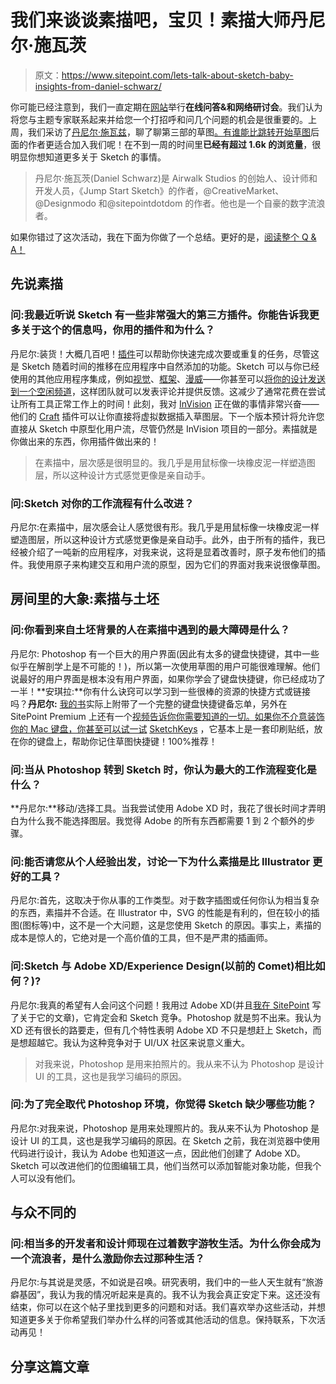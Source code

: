 # 我们来谈谈素描吧，宝贝！素描大师丹尼尔·施瓦茨

> 原文：<https://www.sitepoint.com/lets-talk-about-sketch-baby-insights-from-daniel-schwarz/>

你可能已经注意到，我们一直定期在[网站](https://www.sitepoint.com/)举行**在线问答&和网络研讨会**。我们认为将您与主题专家联系起来并给您一个打招呼和问几个问题的机会是很重要的。上周，我们采访了[丹尼尔·施瓦兹](https://twitter.com/mrdanielschwarz/)，聊了聊第三部的草图[。有谁能比](https://www.sketchapp.com/)[跳转开始草图](https://www.sitepoint.com/premium/books/jump-start-sketch)后面的作者更适合加入我们呢！在不到一周的时间里**已经有超过 1.6k 的浏览量**，很明显你想知道更多关于 Sketch 的事情。

> 丹尼尔·施瓦茨(Daniel Schwarz)是 Airwalk Studios 的创始人、设计师和开发人员，《Jump Start Sketch》的作者，@CreativeMarket、@Designmodo 和@sitepointdotdom 的作者。他也是一个自豪的数字流浪者。

如果你错过了这次活动，我在下面为你做了一个总结。更好的是，[阅读整个 Q & A！](https://www.sitepoint.com/community/t/live-q-a-daniel-schwarz-on-sketch-3-june-2nd-1pm-pst/225724)

## 先说素描

### 问:我最近听说 Sketch 有一些非常强大的第三方插件。你能告诉我更多关于这个的信息吗，你用的插件和为什么？

丹尼尔:装货！大概几百吧！[插件](http://www.sketchapp.com/extensions/plugins/)可以帮助你快速完成次要或重复的任务，尽管这是 Sketch 随着时间的推移在应用程序中自然添加的功能。Sketch 可以与你已经使用的其他应用程序集成，例如[视觉](https://www.invisionapp.com/)、[框架](http://framerjs.com/)、[漫威](https://marvelapp.com/prototype-with-sketch/)——你甚至可以[将你的设计发送到一个空闲频道](https://github.com/shahruz/Send-to-Slack)，这样团队就可以发表评论并提供反馈。这减少了通常花费在尝试让所有工具正常工作上的时间！此刻，我对 [InVision](https://www.invisionapp.com/) 正在做的事情非常兴奋——他们的 [Craft](https://www.invisionapp.com/craft) 插件可以让你直接将虚拟数据插入草图层。下一个版本预计将允许您直接从 Sketch 中原型化用户流，尽管仍然是 InVision 项目的一部分。素描就是你做出来的东西，你用插件做出来的！

> 在素描中，层次感是很明显的。我几乎是用鼠标像一块橡皮泥一样塑造图层，所以这种设计方式感觉更像是亲自动手。

### 问:Sketch 对你的工作流程有什么改进？

丹尼尔:在素描中，层次感会让人感觉很有形。我几乎是用鼠标像一块橡皮泥一样塑造图层，所以这种设计方式感觉更像是亲自动手。此外，由于所有的插件，我已经被介绍了一吨新的应用程序，对我来说，这将是显着改善时，原子发布他们的插件。我使用原子来构建交互和用户流的原型，因为它们的界面对我来说很像草图。

## 房间里的大象:素描与土坯

### 问:你看到来自土坯背景的人在素描中遇到的最大障碍是什么？

丹尼尔: Photoshop 有一个巨大的用户界面(因此有太多的键盘快捷键，其中一些似乎在解剖学上是不可能的！)，所以第一次使用草图的用户可能很难理解。他们说最好的用户界面是根本没有用户界面，如果你学会了键盘快捷键，你已经成功了一半！**安琪拉:**你有什么诀窍可以学习到一些很棒的资源的快捷方式或链接吗？**丹尼尔:** [我的书](https://www.sitepoint.com/premium/books/jump-start-sketch)实际上附带了一个完整的键盘快捷键备忘单，另外在 SitePoint Premium 上还有一个[视频告诉你你需要知道的一切。如果你不介意装饰你的 Mac 键盘，你甚至可以试一试](https://www.sitepoint.com/premium/screencasts/sketch-keyboard-shortcuts-you-should-know) [SketchKeys](http://sketchkeys.com/) ，它基本上是一套印刷贴纸，放在你的键盘上，帮助你记住草图快捷键！100%推荐！

### 问:当从 Photoshop 转到 Sketch 时，你认为最大的工作流程变化是什么？

**丹尼尔:**移动/选择工具。当我尝试使用 Adobe XD 时，我花了很长时间才弄明白为什么我不能选择图层。我觉得 Adobe 的所有东西都需要 1 到 2 个额外的步骤。

### 问:能否请您从个人经验出发，讨论一下为什么素描是比 Illustrator 更好的工具？

丹尼尔:首先，这取决于你从事的工作类型。对于数字插图或任何你认为相当复杂的东西，素描并不合适。在 Illustrator 中，SVG 的性能是有利的，但在较小的插图(图标等)中，这不是一个大问题，这是您使用 Sketch 的原因。事实上，素描的成本是惊人的，它绝对是一个高价值的工具，但不是严肃的插画师。

### 问:Sketch 与 Adobe XD/Experience Design(以前的 Comet)相比如何？)?

丹尼尔:我真的希望有人会问这个问题！我用过 Adobe XD(并且[我在 SitePoint](https://www.sitepoint.com/what-is-adobe-xd-or-project-comet-and-should-you-care/) 写了关于它的文章)，它肯定会和 Sketch 竞争。Photoshop 就是剪不出来。我认为 XD 还有很长的路要走，但有几个特性表明 Adobe XD 不只是想赶上 Sketch，而是想超越它。我认为这种竞争对于 UI/UX 社区来说意义重大。

> 对我来说，Photoshop 是用来拍照片的。我从来不认为 Photoshop 是设计 UI 的工具，这也是我学习编码的原因。

### 问:为了完全取代 Photoshop 环境，你觉得 Sketch 缺少哪些功能？

丹尼尔:对我来说，Photoshop 是用来处理照片的。我从来不认为 Photoshop 是设计 UI 的工具，这也是我学习编码的原因。在 Sketch 之前，我在浏览器中使用代码进行设计，我认为 Adobe 也知道这一点，因此他们创建了 Adobe XD。Sketch 可以改进他们的位图编辑工具，他们当然可以添加智能对象功能，但我个人可以没有他们。

## 与众不同的

### 问:相当多的开发者和设计师现在过着数字游牧生活。为什么你会成为一个流浪者，是什么激励你去过那种生活？

丹尼尔:与其说是灵感，不如说是召唤。研究表明，我们中的一些人天生就有“旅游癖基因”，我认为我的情况听起来是真的。我不认为我会真正安定下来。这还没有结束，你可以在这个帖子里找到更多的问题和对话。我们喜欢举办这些活动，并想知道更多关于你希望我们举办什么样的问答或其他活动的信息。保持联系，下次活动再见！

## 分享这篇文章